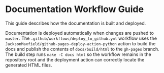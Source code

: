 # Documentation Workflow Guide

This guide describes how the documentation is built and deployed.

Documentation is deployed automatically when changes are pushed to `master`. The
`.github/workflows/deploy_to_github.yml` workflow uses the
`JacksonMaxfield/github-pages-deploy-action-python` action to build the docs and
publish the contents of `docs/build/html` to the `gh-pages` branch. The build
step runs `make -C docs html` so the workflow remains in the repository root and
the deployment action can correctly locate the generated HTML files.

